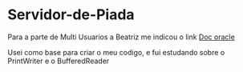 # Servidor-de-Piada

Para a parte de Multi Usuarios a Beatriz me indicou o link 
[Doc oracle](https://docs.oracle.com/javase/tutorial/networking/sockets/clientServer.html)

Usei como base para criar o meu codigo, e fui estudando sobre o PrintWriter e o BufferedReader

